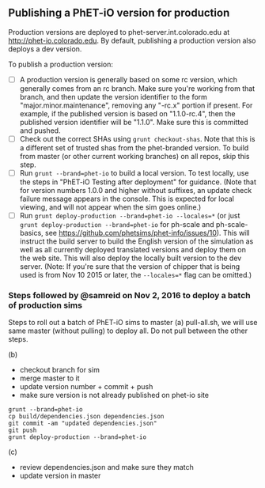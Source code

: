 
## Publishing a PhET-iO version for production

Production versions are deployed to phet-server.int.colorado.edu at http://phet-io.colorado.edu.
By default, publishing a production version also deploys a dev version.

To publish a production version:

- [ ] A production version is generally based on some rc version, which generally comes from an rc branch.  Make sure you're working from that branch, and then update the version identifier to the form "major.minor.maintenance", removing any "-rc.x" portion if present. For example, if the published version is based on "1.1.0-rc.4", then the published version identifier will be "1.1.0".  Make sure this is committed and pushed.
- [ ] Check out the correct SHAs using `grunt checkout-shas`. Note that this is a different set of trusted shas from the phet-branded version. To build from master (or other current working branches) on all repos, skip this step.
- [ ] Run `grunt --brand=phet-io` to build a local version. To test locally, use the steps in "PhET-iO Testing after deployment" for guidance. (Note that for version numbers 1.0.0 and higher without suffixes, an update check failure message appears in the console. This is expected for local viewing, and will not appear when the sim goes online.)
- [ ] Run `grunt deploy-production --brand=phet-io --locales=*` (or just `grunt deploy-production --brand=phet-io` for ph-scale and ph-scale-basics, see https://github.com/phetsims/phet-info/issues/10).  This will instruct the build server to build the English version of the simulation as well as all currently deployed translated versions and deploy them on the web site.  This will also deploy the locally built version to the dev server.  (Note: If you're sure that the version of chipper that is being used is from Nov 10 2015 or later, the `--locales=*` flag can be omitted.)

### Steps followed by @samreid on Nov 2, 2016 to deploy a batch of production sims

Steps to roll out a batch of PhET-iO sims to master
(a) pull-all.sh, we will use same master (without pulling) to deploy all.  Do not pull between the other steps.

(b)
* checkout branch for sim
* merge master to it
* update version number + commit + push
* make sure version is not already published on phet-io site

```
grunt --brand=phet-io
cp build/dependencies.json dependencies.json
git commit -am "updated dependencies.json"
git push
grunt deploy-production --brand=phet-io
```

(c)
* review dependencies.json and make sure they match
* update version in master